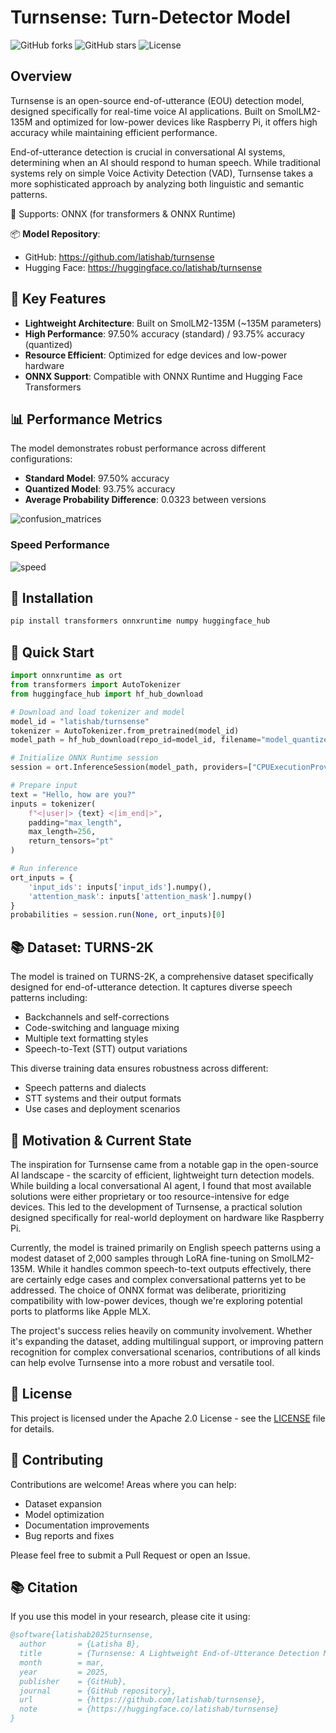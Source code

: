 # Turnsense: Turn-Detector Model

![GitHub forks](https://img.shields.io/github/forks/latishab/turnsense?style=social)
![GitHub stars](https://img.shields.io/github/stars/latishab/turnsense?style=social)
![License](https://img.shields.io/github/license/latishab/turnsense)

## Overview

Turnsense is an open-source end-of-utterance (EOU) detection model, designed specifically for real-time voice AI applications. Built on SmolLM2-135M and optimized for low-power devices like Raspberry Pi, it offers high accuracy while maintaining efficient performance.

End-of-utterance detection is crucial in conversational AI systems, determining when an AI should respond to human speech. While traditional systems rely on simple Voice Activity Detection (VAD), Turnsense takes a more sophisticated approach by analyzing both linguistic and semantic patterns.

🚀 Supports: ONNX (for transformers & ONNX Runtime)

📦 **Model Repository**: 
- GitHub: https://github.com/latishab/turnsense
- Hugging Face: https://huggingface.co/latishab/turnsense

## 🔑 Key Features

- **Lightweight Architecture**: Built on SmolLM2-135M (~135M parameters)
- **High Performance**: 97.50% accuracy (standard) / 93.75% accuracy (quantized)
- **Resource Efficient**: Optimized for edge devices and low-power hardware
- **ONNX Support**: Compatible with ONNX Runtime and Hugging Face Transformers

## 📊 Performance Metrics

The model demonstrates robust performance across different configurations:

- **Standard Model**: 97.50% accuracy
- **Quantized Model**: 93.75% accuracy
- **Average Probability Difference**: 0.0323 between versions

![confusion_matrices](https://github.com/user-attachments/assets/1824aae3-41a9-459e-bcaf-1afb83997689)

### Speed Performance

![speed](https://github.com/user-attachments/assets/1d6e4666-01c2-4a75-a3f2-f445c21033bd)

## 🔹 Installation
```bash
pip install transformers onnxruntime numpy huggingface_hub
```

## 🚀 Quick Start

```python
import onnxruntime as ort
from transformers import AutoTokenizer
from huggingface_hub import hf_hub_download

# Download and load tokenizer and model
model_id = "latishab/turnsense"
tokenizer = AutoTokenizer.from_pretrained(model_id)
model_path = hf_hub_download(repo_id=model_id, filename="model_quantized.onnx")

# Initialize ONNX Runtime session
session = ort.InferenceSession(model_path, providers=["CPUExecutionProvider"])

# Prepare input
text = "Hello, how are you?"
inputs = tokenizer(
    f"<|user|> {text} <|im_end|>",
    padding="max_length",
    max_length=256,
    return_tensors="pt"
)

# Run inference
ort_inputs = {
    'input_ids': inputs['input_ids'].numpy(),
    'attention_mask': inputs['attention_mask'].numpy()
}
probabilities = session.run(None, ort_inputs)[0]
```

## 📚 Dataset: TURNS-2K

The model is trained on TURNS-2K, a comprehensive dataset specifically designed for end-of-utterance detection. It captures diverse speech patterns including:

- Backchannels and self-corrections
- Code-switching and language mixing
- Multiple text formatting styles
- Speech-to-Text (STT) output variations

This diverse training data ensures robustness across different:
- Speech patterns and dialects
- STT systems and their output formats
- Use cases and deployment scenarios

## 💭 Motivation & Current State

The inspiration for Turnsense came from a notable gap in the open-source AI landscape - the scarcity of efficient, lightweight turn detection models. While building a local conversational AI agent, I found that most available solutions were either proprietary or too resource-intensive for edge devices. This led to the development of Turnsense, a practical solution designed specifically for real-world deployment on hardware like Raspberry Pi.

Currently, the model is trained primarily on English speech patterns using a modest dataset of 2,000 samples through LoRA fine-tuning on SmolLM2-135M. While it handles common speech-to-text outputs effectively, there are certainly edge cases and complex conversational patterns yet to be addressed. The choice of ONNX format was deliberate, prioritizing compatibility with low-power devices, though we're exploring potential ports to platforms like Apple MLX.

The project's success relies heavily on community involvement. Whether it's expanding the dataset, adding multilingual support, or improving pattern recognition for complex conversational scenarios, contributions of all kinds can help evolve Turnsense into a more robust and versatile tool.

## 📄 License
This project is licensed under the Apache 2.0 License - see the [LICENSE](LICENSE) file for details.

## 🤝 Contributing

Contributions are welcome! Areas where you can help:
- Dataset expansion
- Model optimization
- Documentation improvements
- Bug reports and fixes

Please feel free to submit a Pull Request or open an Issue.

## 📚 Citation
If you use this model in your research, please cite it using:

```bibtex
@software{latishab2025turnsense,
  author       = {Latisha B},
  title        = {Turnsense: A Lightweight End-of-Utterance Detection Model},
  month        = mar,
  year         = 2025,
  publisher    = {GitHub},
  journal      = {GitHub repository},
  url          = {https://github.com/latishab/turnsense},
  note         = {https://huggingface.co/latishab/turnsense}
}
```
